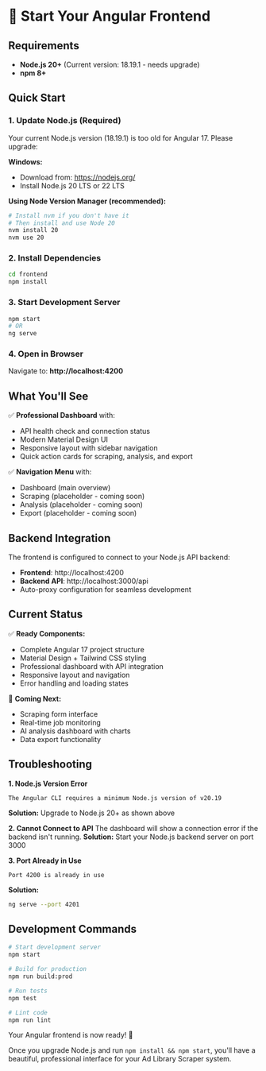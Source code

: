 # 🚀 Start Your Angular Frontend

## Requirements
- **Node.js 20+** (Current version: 18.19.1 - needs upgrade)
- **npm 8+**

## Quick Start

### 1. Update Node.js (Required)
Your current Node.js version (18.19.1) is too old for Angular 17. Please upgrade:

**Windows:**
- Download from: https://nodejs.org/
- Install Node.js 20 LTS or 22 LTS

**Using Node Version Manager (recommended):**
```bash
# Install nvm if you don't have it
# Then install and use Node 20
nvm install 20
nvm use 20
```

### 2. Install Dependencies
```bash
cd frontend
npm install
```

### 3. Start Development Server
```bash
npm start
# OR
ng serve
```

### 4. Open in Browser
Navigate to: **http://localhost:4200**

## What You'll See

✅ **Professional Dashboard** with:
- API health check and connection status
- Modern Material Design UI
- Responsive layout with sidebar navigation
- Quick action cards for scraping, analysis, and export

✅ **Navigation Menu** with:
- Dashboard (main overview)
- Scraping (placeholder - coming soon)
- Analysis (placeholder - coming soon) 
- Export (placeholder - coming soon)

## Backend Integration

The frontend is configured to connect to your Node.js API backend:
- **Frontend**: http://localhost:4200
- **Backend API**: http://localhost:3000/api
- Auto-proxy configuration for seamless development

## Current Status

✅ **Ready Components:**
- Complete Angular 17 project structure
- Material Design + Tailwind CSS styling
- Professional dashboard with API integration
- Responsive layout and navigation
- Error handling and loading states

🚧 **Coming Next:**
- Scraping form interface
- Real-time job monitoring
- AI analysis dashboard with charts
- Data export functionality

## Troubleshooting

**1. Node.js Version Error**
```
The Angular CLI requires a minimum Node.js version of v20.19
```
**Solution:** Upgrade to Node.js 20+ as shown above

**2. Cannot Connect to API**
The dashboard will show a connection error if the backend isn't running.
**Solution:** Start your Node.js backend server on port 3000

**3. Port Already in Use**
```
Port 4200 is already in use
```
**Solution:** 
```bash
ng serve --port 4201
```

## Development Commands

```bash
# Start development server
npm start

# Build for production
npm run build:prod

# Run tests
npm test

# Lint code
npm run lint
```

Your Angular frontend is now ready! 🎉

Once you upgrade Node.js and run `npm install && npm start`, you'll have a beautiful, professional interface for your Ad Library Scraper system.